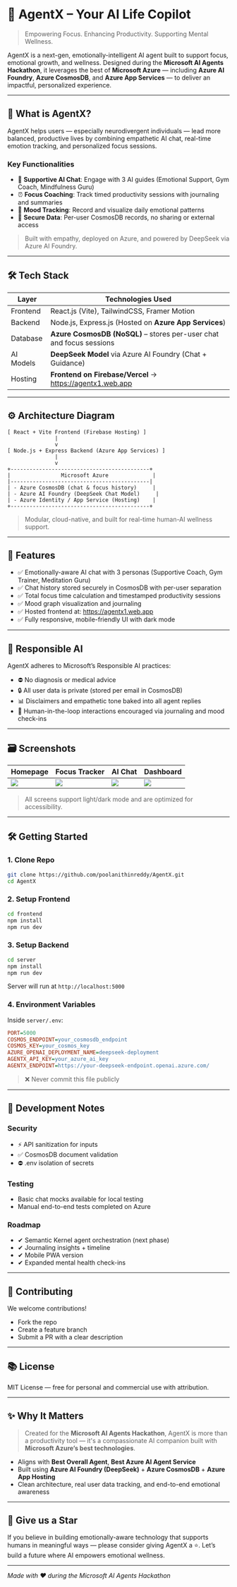 # 🌟 AgentX – Your AI Life Copilot

> Empowering Focus. Enhancing Productivity. Supporting Mental Wellness.

AgentX is a next-gen, emotionally-intelligent AI agent built to support focus, emotional growth, and wellness. Designed during the **Microsoft AI Agents Hackathon**, it leverages the best of **Microsoft Azure** — including **Azure AI Foundry**, **Azure CosmosDB**, and **Azure App Services** — to deliver an impactful, personalized experience.

---

## 🚀 What is AgentX?

AgentX helps users — especially neurodivergent individuals — lead more balanced, productive lives by combining empathetic AI chat, real-time emotion tracking, and personalized focus sessions.

### Key Functionalities
- 🌟 **Supportive AI Chat**: Engage with 3 AI guides (Emotional Support, Gym Coach, Mindfulness Guru)
- ⏰ **Focus Coaching**: Track timed productivity sessions with journaling and summaries
- 💪 **Mood Tracking**: Record and visualize daily emotional patterns
- 🔐 **Secure Data**: Per-user CosmosDB records, no sharing or external access

> Built with empathy, deployed on Azure, and powered by DeepSeek via Azure AI Foundry.

---

## 🛠️ Tech Stack

| Layer       | Technologies Used                                  |
|------------|------------------------------------------------------|
| Frontend   | React.js (Vite), TailwindCSS, Framer Motion          |
| Backend    | Node.js, Express.js (Hosted on **Azure App Services**) |
| Database   | **Azure CosmosDB (NoSQL)** – stores per-user chat and focus sessions |
| AI Models  | **DeepSeek Model** via Azure AI Foundry (Chat + Guidance) |
| Hosting    | **Frontend on Firebase/Vercel** → https://agentx1.web.app |

---

## ⚙️ Architecture Diagram

```
[ React + Vite Frontend (Firebase Hosting) ]
               |
               v
[ Node.js + Express Backend (Azure App Services) ]
               |
               v
+--------------------------------------------+
|                Microsoft Azure              |
|--------------------------------------------|
| - Azure CosmosDB (chat & focus history)     |
| - Azure AI Foundry (DeepSeek Chat Model)     |
| - Azure Identity / App Service (Hosting)    |
+--------------------------------------------+
```

> Modular, cloud-native, and built for real-time human-AI wellness support.

---

## 📂 Features

- ✅ Emotionally-aware AI chat with 3 personas (Supportive Coach, Gym Trainer, Meditation Guru)
- ✅ Chat history stored securely in CosmosDB with per-user separation
- ✅ Total focus time calculation and timestamped productivity sessions
- ✅ Mood graph visualization and journaling
- ✅ Hosted frontend at: https://agentx1.web.app
- ✅ Fully responsive, mobile-friendly UI with dark mode

---

## 🧠 Responsible AI

AgentX adheres to Microsoft’s Responsible AI practices:
- ⛔️ No diagnosis or medical advice
- 🔒 All user data is private (stored per email in CosmosDB)
- 📊 Disclaimers and empathetic tone baked into all agent replies
- 🫫 Human-in-the-loop interactions encouraged via journaling and mood check-ins

---

## 🗃️ Screenshots

| Homepage | Focus Tracker | AI Chat | Dashboard |
|----------|----------------|---------|-----------|
| ![](screenshots/home.png) | ![](screenshots/focus.png) | ![](screenshots/chat.png) | ![](screenshots/dashboard.png) |

> All screens support light/dark mode and are optimized for accessibility.

---

## 🛠️ Getting Started

### 1. Clone Repo
```bash
git clone https://github.com/poolanithinreddy/AgentX.git
cd AgentX
```

### 2. Setup Frontend
```bash
cd frontend
npm install
npm run dev
```

### 3. Setup Backend
```bash
cd server
npm install
npm run dev
```
Server will run at `http://localhost:5000`

### 4. Environment Variables
Inside `server/.env`:
```ini
PORT=5000
COSMOS_ENDPOINT=your_cosmosdb_endpoint
COSMOS_KEY=your_cosmos_key
AZURE_OPENAI_DEPLOYMENT_NAME=deepseek-deployment
AGENTX_API_KEY=your_azure_ai_key
AGENTX_ENDPOINT=https://your-deepseek-endpoint.openai.azure.com/
```
> ❌ Never commit this file publicly

---

## 🚧 Development Notes

### Security
- ⚡ API sanitization for inputs
- ✅ CosmosDB document validation
- ⛔️ .env isolation of secrets

### Testing
- Basic chat mocks available for local testing
- Manual end-to-end tests completed on Azure

### Roadmap
- ✔ Semantic Kernel agent orchestration (next phase)
- ✔ Journaling insights + timeline
- ✔ Mobile PWA version
- ✔ Expanded mental health check-ins

---

## 🤝 Contributing
We welcome contributions!
- Fork the repo
- Create a feature branch
- Submit a PR with a clear description

---

## 📚 License
MIT License — free for personal and commercial use with attribution.

---

## ✨ Why It Matters

> Created for the **Microsoft AI Agents Hackathon**, AgentX is more than a productivity tool — it's a compassionate AI companion built with **Microsoft Azure’s best technologies**.

- Aligns with **Best Overall Agent**, **Best Azure AI Agent Service**
- Built using **Azure AI Foundry (DeepSeek)** + **Azure CosmosDB** + **Azure App Hosting**
- Clean architecture, real user data tracking, and end-to-end emotional awareness

---

## 🌟 Give us a Star
If you believe in building emotionally-aware technology that supports humans in meaningful ways — please consider giving AgentX a ⭐. Let’s build a future where AI empowers emotional wellness.

---

*Made with ❤️ during the Microsoft AI Agents Hackathon*

